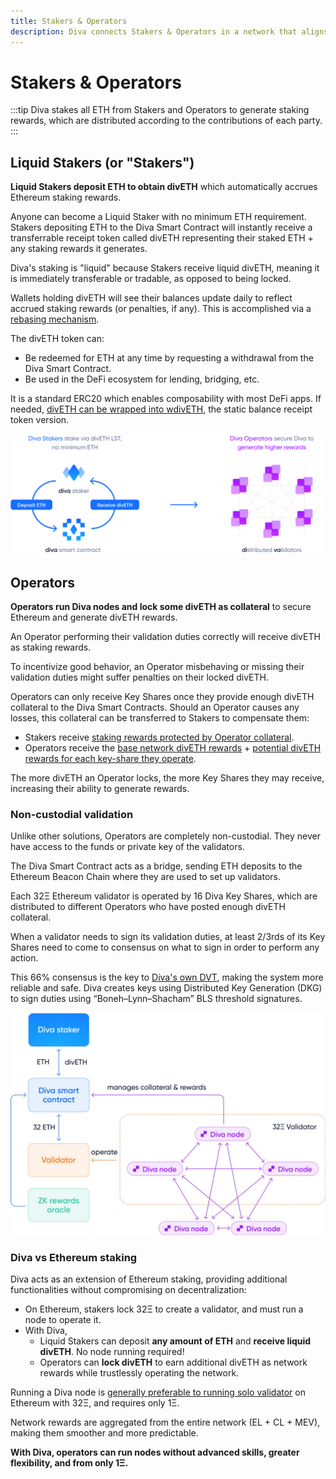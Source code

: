 ```yaml
---
title: Stakers & Operators
description: Diva connects Stakers & Operators in a network that aligns their incentives.
---
```



# Stakers & Operators

:::tip
Diva stakes all ETH from Stakers and Operators to generate staking rewards, which are distributed according to the contributions of each party.
:::


## Liquid Stakers (or "Stakers")

**Liquid Stakers deposit ETH to obtain divETH** which automatically accrues Ethereum staking rewards.

Anyone can become a Liquid Staker with no minimum ETH requirement. Stakers depositing ETH to the Diva Smart Contract will instantly receive a transferrable receipt token called divETH representing their staked ETH + any staking rewards it generates.

Diva's staking is "liquid" because Stakers receive liquid divETH, meaning it is immediately transferable or tradable, as opposed to being locked.

Wallets holding divETH will see their balances update daily to reflect accrued staking rewards (or penalties, if any). This is accomplished via a [rebasing mechanism](lst).

The divETH token can:

- Be redeemed for ETH at any time by requesting a withdrawal from the Diva Smart Contract.
- Be used in the DeFi ecosystem for lending, bridging, etc.

It is a standard ERC20 which enables composability with most DeFi apps. If needed, [divETH can be wrapped into wdivETH](lst), the static balance receipt token version.

<div style={{textAlign: 'center'}}>

![stake](img/stakers-and-operators.png)
</div>


## Operators

**Operators run Diva nodes and lock some divETH as collateral** to secure Ethereum and generate divETH rewards.

An Operator performing their validation duties correctly will receive divETH as staking rewards.

To incentivize good behavior, an Operator misbehaving or missing their validation duties might suffer penalties on their locked divETH.

Operators can only receive Key Shares once they provide enough divETH collateral to the Diva Smart Contracts. Should an Operator causes any losses, this collateral can be transferred to Stakers to compensate them:

- Stakers receive <u>staking rewards protected by Operator collateral</u>.
- Operators receive the <u>base network divETH rewards</u> + <u>potential divETH rewards for each key-share they operate</u>.

The more divETH an Operator locks, the more Key Shares they may receive, increasing their ability to generate rewards.

### Non-custodial validation

Unlike other solutions, Operators are completely non-custodial. They never have access to the funds or private key of the validators.

The Diva Smart Contract acts as a bridge, sending ETH deposits to the Ethereum Beacon Chain where they are used to set up validators.

Each 32Ξ Ethereum validator is operated by 16 Diva Key Shares, which are distributed to different Operators who have posted enough divETH collateral.

When a validator needs to sign its validation duties, at least 2/3rds of its Key Shares need to come to consensus on what to sign in order to perform any action.

This 66% consensus is the key to [Diva's own DVT](dvt), making the system more reliable and safe. Diva creates keys using Distributed Key Generation (DKG) to sign duties using “Boneh–Lynn–Shacham” BLS threshold signatures.

<div style={{textAlign: 'center'}}>

![DVT architecture](img/dvt-2.png)
</div>



### Diva vs Ethereum staking

Diva acts as an extension of Ethereum staking, providing additional functionalities without compromising on decentralization:

- On Ethereum, stakers lock 32Ξ to create a validator, and must run a node to operate it.
- With Diva,
  - Liquid Stakers can deposit **any amount of ETH** and **receive liquid divETH**. No node running required!
  - Operators can **lock divETH** to earn additional divETH as network rewards while trustlessly operating the network.

Running a Diva node is [generally preferable to running solo validator](solo-staking) on Ethereum with 32Ξ, and requires only 1Ξ.

Network rewards are aggregated from the entire network (EL + CL + MEV), making them smoother and more predictable.

**With Diva, operators can run nodes without advanced skills, greater flexibility, and from only 1Ξ.**

